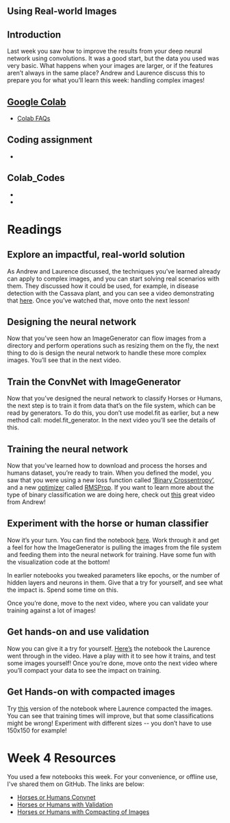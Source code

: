 ## Using Real-world Images

## Introduction
Last week you saw how to improve the results from your deep neural network using convolutions. It was a good start, but the data you used was very basic. What happens when your images are larger, or if the features aren’t always in the same place? Andrew and Laurence discuss this to prepare you for what you’ll learn this week: handling complex images!

## [Google Colab](https://colab.research.google.com)
* [Colab FAQs](https://research.google.com/colaboratory/faq.html)

## Coding assignment
*

## Colab_Codes
*
*

# Readings
## Explore an impactful, real-world solution
As Andrew and Laurence discussed, the techniques you’ve learned already can apply to complex images, and you can start solving real scenarios with them.
They discussed how it could be used, for example, in disease detection with the Cassava plant, and you can see a video demonstrating that [here](https://www.youtube.com/watch?v=NlpS-DhayQA).
Once you’ve watched that, move onto the next lesson!

## Designing the neural network
Now that you’ve seen how an ImageGenerator can flow images from a directory and perform operations such as resizing them on the fly, the next thing to do is design the neural network to handle these more complex images. You’ll see that in the next video.

## Train the ConvNet with ImageGenerator
Now that you’ve designed the neural network to classify Horses or Humans, the next step is to train it from data that’s on the file system, which can be read by generators. To do this, you don’t use model.fit as earlier, but a new method call: model.fit_generator. In the next video you’ll see the details of this.

## Training the neural network
Now that you’ve learned how to download and process the horses and humans dataset, you’re ready to train. When you defined the model, you saw that you were using a new loss function called [‘Binary Crossentropy’](https://gombru.github.io/2018/05/23/cross_entropy_loss/), and a new [optimizer](https://www.tensorflow.org/api_docs/python/tf/train/RMSPropOptimizer) called [RMSProp](http://www.cs.toronto.edu/~tijmen/csc321/slides/lecture_slides_lec6.pdf). If you want to learn more about the type of binary classification we are doing here, check out [this](https://www.youtube.com/watch?v=eqEc66RFY0I&t=6s) great video from Andrew!

## Experiment with the horse or human classifier
Now it’s your turn. You can find the notebook [here](https://colab.sandbox.google.com/github/lmoroney/dlaicourse/blob/master/Course%201%20-%20Part%208%20-%20Lesson%202%20-%20Notebook.ipynb). Work through it and get a feel for how the ImageGenerator is pulling the images from the file system and feeding them into the neural network for training. Have some fun with the visualization code at the bottom!

In earlier notebooks you tweaked parameters like epochs, or the number of hidden layers and neurons in them. Give that a try for yourself, and see what the impact is. Spend some time on this.

Once you’re done, move to the next video, where you can validate your training against a lot of images!

## Get hands-on and use validation
Now you can give it a try for yourself. [Here’s](https://colab.sandbox.google.com/github/lmoroney/dlaicourse/blob/master/Course%201%20-%20Part%208%20-%20Lesson%203%20-%20Notebook.ipynb) the notebook the Laurence went through in the video. Have a play with it to see how it trains, and test some images yourself! Once you’re done, move onto the next video where you’ll compact your data to see the impact on training.

## Get Hands-on with compacted images
Try [this](https://colab.sandbox.google.com/github/lmoroney/dlaicourse/blob/master/Course%201%20-%20Part%208%20-%20Lesson%204%20-%20Notebook.ipynb) version of the notebook where Laurence compacted the images. You can see that training times will improve, but that some classifications might be wrong! Experiment with different sizes -- you don’t have to use 150x150 for example!

# Week 4 Resources
You used a few notebooks this week. For your convenience, or offline use, I've shared them on GitHub. The links are below:
* [Horses or Humans Convnet](https://github.com/lmoroney/dlaicourse/blob/master/Course%201%20-%20Part%208%20-%20Lesson%202%20-%20Notebook.ipynb)
* [Horses or Humans with Validation](https://github.com/lmoroney/dlaicourse/blob/master/Course%201%20-%20Part%208%20-%20Lesson%203%20-%20Notebook.ipynb)
* [Horses or Humans with Compacting of Images](https://github.com/lmoroney/dlaicourse/blob/master/Course%201%20-%20Part%208%20-%20Lesson%204%20-%20Notebook.ipynb)

